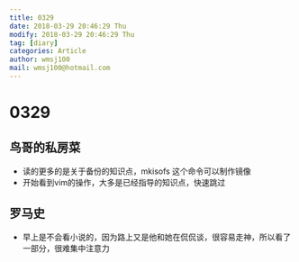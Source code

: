```yaml
---
title: 0329
date: 2018-03-29 20:46:29 Thu
modify: 2018-03-29 20:46:29 Thu
tag: [diary]
categories: Article
author: wmsj100
mail: wmsj100@hotmail.com
---
```


# 0329

## 鸟哥的私房菜
- 读的更多的是关于备份的知识点，mkisofs 这个命令可以制作镜像
- 开始看到vim的操作，大多是已经指导的知识点，快速跳过

## 罗马史
- 早上是不会看小说的，因为路上又是他和她在侃侃谈，很容易走神，所以看了一部分，很难集中注意力
